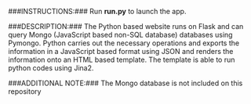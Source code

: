 ###INSTRUCTIONS:###
Run **run.py** to launch the app.



###DESCRIPTION:###
The Python based website runs on Flask and can query Mongo (JavaScript based non-SQL database) databases using Pymongo. Python carries out the necessary operations and exports the information in a JavaScript based format using JSON and renders the information onto an HTML based template. The template is able to run python codes using Jina2.



###ADDITIONAL NOTE:###
The Mongo database is not included on this repository
